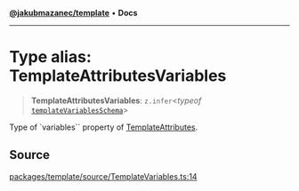 [**@jakubmazanec/template**](../README.md) • **Docs**

---

# Type alias: TemplateAttributesVariables

> **TemplateAttributesVariables**: `z.infer`\<_typeof_
> [`templateVariablesSchema`](../variables/templateVariablesSchema.md)\>

Type of `variables`` property of [TemplateAttributes](TemplateAttributes.md).

## Source

[packages/template/source/TemplateVariables.ts:14](https://github.com/jakubmazanec/js-tools/blob/4653f1571319b3537b5a901a19e171562b7727e5/packages/template/source/TemplateVariables.ts#L14)

